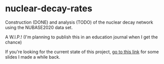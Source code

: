 # nuclear-decay-rates
Construction (DONE) and analysis (TODO) of the nuclear decay network using the NUBASE2020 data set.

A W.I.P.! (I'm planning to publish this in an education journal when I get the chance)

If you're looking for the current state of this project, [go to this link](https://github.com/Rachmanin0xFF/nuclear-decay-rates/blob/main/Nuclear%20WIP%20Presentation.pdf) for some slides I made a while back.
